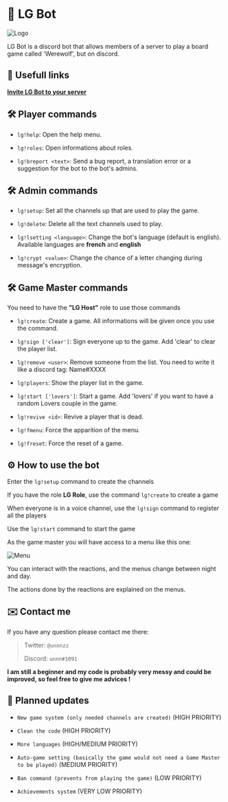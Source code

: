 # 🐺 LG Bot

![Logo](https://www.loups-garous-en-ligne.com/jeu/assets/images/carte2.png)

LG Bot is a discord bot that allows members of a server to play a board game called 'Werewolf', but on discord.

## 📌 Usefull links

[**Invite LG Bot to your server**](https://discord.com/oauth2/authorize?client_id=683468750582054937&permissions=536734712&scope=bot)

## 🛠️ Player commands

* `lg!help`: Open the help menu.

* `lg!roles`: Open informations about roles.

* `lg!breport <text>`: Send a bug report, a translation error or a suggestion for the bot to the bot's admins.

## 🛠️ Admin commands

* `lg!setup`: Set all the channels up that are used to play the game.

* `lg!delete`: Delete all the text channels used to play.

* `lg!lsetting <language>`: Change the bot's language (default is english). Available languages are **french** and **english**

* `lg!crypt <value>`: Change the chance of a letter changing during message's encryption.

## 🛠️ Game Master commands

You need to have the **"LG Host"** role to use those commands

* `lg!create`: Create a game. All informations will be given once you use the command.

* `lg!sign ['clear']`: Sign everyone up to the game. Add 'clear' to clear the player list.

* `lg!remove <user>`: Remove someone from the list. You need to write it like a discord tag: Name#XXXX

* `lg!players`: Show the player list in the game.

* `lg!start ['lovers']`: Start a game. Add 'lovers' if you want to have a random Lovers couple in the game.

* `lg!revive <id>`: Revive a player that is dead.

* `lg!fmenu`: Force the apparition of the menu.

* `lg!freset`: Force the reset of a game.

## ⚙️ How to use the bot

Enter the `lg!setup` command to create the channels

If you have the role **LG Role**, use the command `lg!create` to create a game

When everyone is in a voice channel, use the `lg!sign` command to register all the players

Use the `lg!start` command to start the game

As the game master you will have access to a menu like this one:

![Menu](https://i.ibb.co/pvdr4kh/Capture.png)

You can interact with the reactions, and the menus change between night and day.

The actions done by the reactions are explained on the menus.

## ✉️ Contact me

If you have any question please contact me there:

> Twitter: `@unnnzz`
>
> Discord: `unnn#1091`

**I am still a beginner and my code is probably very messy and could be improved, so feel free to give me advices !**

## 📗 Planned updates

* `New game system (only needed channels are created)` (HIGH PRIORITY)

* `Clean the code` (HIGH PRIORITY)

* `More languages` (HIGH/MEDIUM PRIORITY)

* `Auto-game setting (basically the game would not need a Game Master to be played)` (MEDIUM PRIORITY)

* `Ban command (prevents from playing the game)` (LOW PRIORITY)

* `Achievements system` (VERY LOW PRIORITY)
